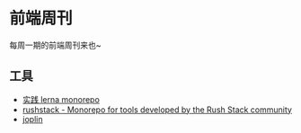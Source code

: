 # 前端周刊
每周一期的前端周刊来也~


## 工具

* [实践 lerna monorepo](https://segmentfault.com/a/1190000039284391)
* [rushstack - Monorepo for tools developed by the Rush Stack community](https://github.com/microsoft/rushstack)
* [joplin](https://discourse.joplinapp.org/)
